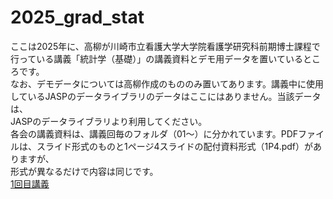 # 2025_grad_stat
ここは2025年に、高柳が川崎市立看護大学大学院看護学研究科前期博士課程で行っている講義「統計学（基礎）」の講義資料とデモ用データを置いているところです。</br>
なお、デモデータについては高柳作成のもののみ置いてあります。講義中に使用しているJASPのデータライブラリのデータはここにはありません。当該データは、</br>JASPのデータライブラリより利用してください。</br>
各会の講義資料は、講義回毎のフォルダ（01～）に分かれています。PDFファイルは、スライド形式のものと1ページ4スライドの配付資料形式（1P4.pdf）がありますが、</br>形式が異なるだけで内容は同じです。</br>
[1回目講義](https://github.com/kerokerodasu-collab/2025_grad_stat/blob/a80d83d6c27dd6f0e5dacfc1f42e38ab10e4c0c5/README.md)</br>
